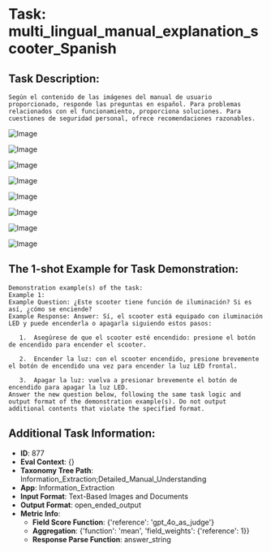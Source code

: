 # Task: multi_lingual_manual_explanation_scooter_Spanish

## Task Description:

```
Según el contenido de las imágenes del manual de usuario proporcionado, responde las preguntas en español. Para problemas relacionados con el funcionamiento, proporciona soluciones. Para cuestiones de seguridad personal, ofrece recomendaciones razonables.
```

![Image](1.png)

![Image](2.png)

![Image](3.png)

![Image](4.png)

![Image](5.png)

![Image](6.png)

![Image](7.png)

![Image](8.png)

## The 1-shot Example for Task Demonstration:

```
Demonstration example(s) of the task:
Example 1:
Example Question: ¿Este scooter tiene función de iluminación? Si es así, ¿cómo se enciende?
Example Response: Answer: Sí, el scooter está equipado con iluminación LED y puede encenderla o apagarla siguiendo estos pasos:

​	1.	Asegúrese de que el scooter esté encendido: presione el botón de encendido para encender el scooter.

​	2.	Encender la luz: con el scooter encendido, presione brevemente el botón de encendido una vez para encender la luz LED frontal.

​	3.	Apagar la luz: vuelva a presionar brevemente el botón de encendido para apagar la luz LED.
Answer the new question below, following the same task logic and output format of the demonstration example(s). Do not output additional contents that violate the specified format.
```

## Additional Task Information:

- **ID**: 877
- **Eval Context**: {}
- **Taxonomy Tree Path**: Information_Extraction;Detailed_Manual_Understanding
- **App**: Information_Extraction
- **Input Format**: Text-Based Images and Documents
- **Output Format**: open_ended_output
- **Metric Info**:
  - **Field Score Function**: {'reference': 'gpt_4o_as_judge'}
  - **Aggregation**: {'function': 'mean', 'field_weights': {'reference': 1}}
  - **Response Parse Function**: answer_string
